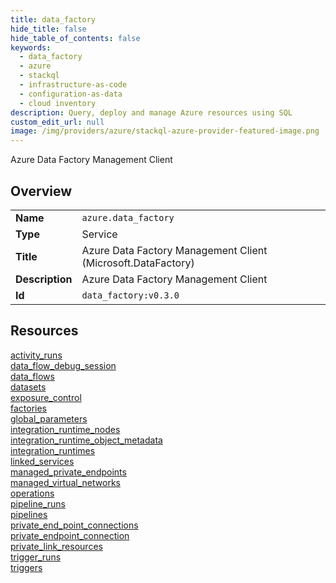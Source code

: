 ```yaml
---
title: data_factory
hide_title: false
hide_table_of_contents: false
keywords:
  - data_factory
  - azure
  - stackql
  - infrastructure-as-code
  - configuration-as-data
  - cloud inventory
description: Query, deploy and manage Azure resources using SQL
custom_edit_url: null
image: /img/providers/azure/stackql-azure-provider-featured-image.png
---
```

Azure Data Factory Management Client  
    

## Overview
<table><tbody>
<tr><td><b>Name</b></td><td><code>azure.data_factory</code></td></tr>
<tr><td><b>Type</b></td><td>Service</td></tr>
<tr><td><b>Title</b></td><td>Azure Data Factory Management Client (Microsoft.DataFactory)</td></tr>
<tr><td><b>Description</b></td><td>Azure Data Factory Management Client</td></tr>
<tr><td><b>Id</b></td><td><code>data_factory:v0.3.0</code></td></tr>
</tbody></table>

## Resources
<div class="row">
<div class="providerDocColumn">
<a href="/providers/azure/data_factory/activity_runs/">activity_runs</a><br />
<a href="/providers/azure/data_factory/data_flow_debug_session/">data_flow_debug_session</a><br />
<a href="/providers/azure/data_factory/data_flows/">data_flows</a><br />
<a href="/providers/azure/data_factory/datasets/">datasets</a><br />
<a href="/providers/azure/data_factory/exposure_control/">exposure_control</a><br />
<a href="/providers/azure/data_factory/factories/">factories</a><br />
<a href="/providers/azure/data_factory/global_parameters/">global_parameters</a><br />
<a href="/providers/azure/data_factory/integration_runtime_nodes/">integration_runtime_nodes</a><br />
<a href="/providers/azure/data_factory/integration_runtime_object_metadata/">integration_runtime_object_metadata</a><br />
<a href="/providers/azure/data_factory/integration_runtimes/">integration_runtimes</a><br />
<a href="/providers/azure/data_factory/linked_services/">linked_services</a><br />
</div>
<div class="providerDocColumn">
<a href="/providers/azure/data_factory/managed_private_endpoints/">managed_private_endpoints</a><br />
<a href="/providers/azure/data_factory/managed_virtual_networks/">managed_virtual_networks</a><br />
<a href="/providers/azure/data_factory/operations/">operations</a><br />
<a href="/providers/azure/data_factory/pipeline_runs/">pipeline_runs</a><br />
<a href="/providers/azure/data_factory/pipelines/">pipelines</a><br />
<a href="/providers/azure/data_factory/private_end_point_connections/">private_end_point_connections</a><br />
<a href="/providers/azure/data_factory/private_endpoint_connection/">private_endpoint_connection</a><br />
<a href="/providers/azure/data_factory/private_link_resources/">private_link_resources</a><br />
<a href="/providers/azure/data_factory/trigger_runs/">trigger_runs</a><br />
<a href="/providers/azure/data_factory/triggers/">triggers</a><br />
</div>
</div>
